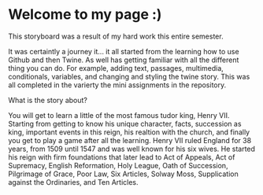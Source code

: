 # Welcome to my page :)

This storyboard was a result of my hard work this entire semester. 

It was certaintly a journey it... it all started from the learning how to use Github and then Twine. As well has getting familiar with all the different thing you can do. For example, adding text, passages, multimedia, conditionals, variables, and changing and styling the twine story. This was all completed in the varierty the mini assignments in the repository. 

What is the story about?

You will get to learn a little of the most famous tudor king, Henry VII. Starting from getting to know his unique character, facts, succession as king, important events in this reign, his realtion with the church, and finally you get to play a game after all the learning.
Henry VII ruled England for 38 years, from 1509 until 1547 and was well known for his six wives. He started his reign with firm foundations that later lead to Act of Appeals, Act of Supremacy, English Reformation, Holy League, Oath of Succession, Pilgrimage of Grace, Poor Law, Six Articles, Solway Moss, Supplication against the Ordinaries, and Ten Articles.

